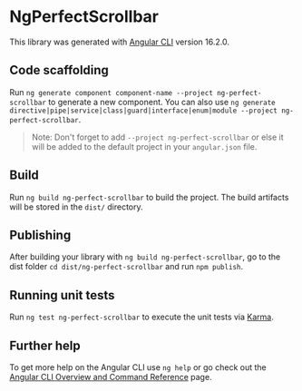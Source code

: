 # NgPerfectScrollbar

This library was generated with [Angular CLI](https://github.com/angular/angular-cli) version 16.2.0.

## Code scaffolding

Run `ng generate component component-name --project ng-perfect-scrollbar` to generate a new component. You can also use `ng generate directive|pipe|service|class|guard|interface|enum|module --project ng-perfect-scrollbar`.

> Note: Don't forget to add `--project ng-perfect-scrollbar` or else it will be added to the default project in your `angular.json` file.

## Build

Run `ng build ng-perfect-scrollbar` to build the project. The build artifacts will be stored in the `dist/` directory.

## Publishing

After building your library with `ng build ng-perfect-scrollbar`, go to the dist folder `cd dist/ng-perfect-scrollbar` and run `npm publish`.

## Running unit tests

Run `ng test ng-perfect-scrollbar` to execute the unit tests via [Karma](https://karma-runner.github.io).

## Further help

To get more help on the Angular CLI use `ng help` or go check out the [Angular CLI Overview and Command Reference](https://angular.io/cli) page.
